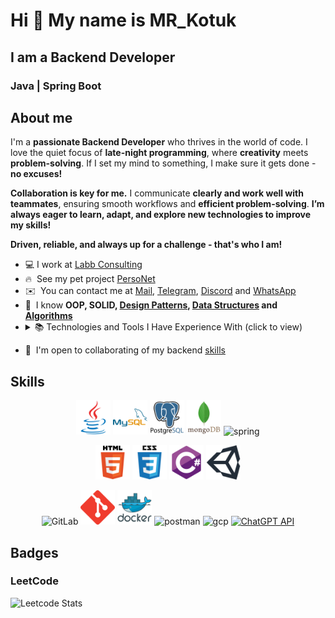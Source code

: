 Hi 👋 My name is MR_Kotuk
==========================

I am a Backend Developer
-----------------------------
### Java | Spring Boot

## About me
I'm a **passionate Backend Developer** who thrives in the world of code. I love the quiet focus of **late-night programming**, where **creativity** meets **problem-solving**. If I set my mind to something, I make sure it gets done - **no excuses!**

**Collaboration is key for me.** I communicate **clearly and work well with teammates**, ensuring smooth workflows and **efficient problem-solving**. **I’m always eager to learn, adapt, and explore new technologies to improve my skills!**

**Driven, reliable, and always up for a challenge - that's who I am!**

* 💻 I work at [Labb Consulting](https://www.labb-consulting.com/)
* 🔥  See my pet project [PersoNet](https://github.com/MR-Kotuk/PersoNet)
* ✉️  You can contact me at [Mail](mailto:mrkotuk333@gmail.com), [Telegram](https://web.telegram.org/a/#1642872945), [Discord](https://discord.com/users/1080869727083184128) and [WhatsApp](https://wa.me/qr/RS63S2DDHXD4M1)
* 🧠  I know **OOP, SOLID, [Design Patterns](https://github.com/MR-Kotuk/Design-Patterns), [Data Structures](https://github.com/MR-Kotuk/Data-Structures) and  [Algorithms](https://github.com/MR-Kotuk/Algorithms)**
* <details>
  <summary>📚 Technologies and Tools I Have Experience With (click to view)</summary>  
  <ul>
    <li><strong>Build Tools:</strong> Maven, Gradle</li>
    <li><strong>Libraries:</strong> Lombok, BCrypt, dotenv</li>
    <li><strong>API Documentation:</strong> Swagger</li>
    <li><strong>Cloud and Integration Services:</strong> Google Cloud, Gmail API, Google Drive API</li>
    <li><strong>OpenAI:</strong> ChatGPT API</li>
    <li><strong>And much more!</strong></li>
  </ul>
</details>

* 🤝  I'm open to collaborating of my backend [skills](https://github.com/MR-Kotuk#skills)

## Skills
<p align="middle">
<img src="https://raw.githubusercontent.com/teamedwardforever/Readme-Generator/71f25dd8b98329b168142a6b782a107b75eab178/svg/Skills/Languages/java-original.svg" alt="Java" width="55" height="55"/>
<img src="https://raw.githubusercontent.com/devicons/devicon/master/icons/mysql/mysql-original-wordmark.svg" alt="mysql" width="55" height="55"/>
<img src="https://raw.githubusercontent.com/devicons/devicon/master/icons/postgresql/postgresql-original-wordmark.svg" alt="postgresql" width="55" height="55"/>
<img src="https://raw.githubusercontent.com/devicons/devicon/master/icons/mongodb/mongodb-original-wordmark.svg" alt="mongodb" width="55" height="55"/>
<img src="https://www.vectorlogo.zone/logos/springio/springio-icon.svg" alt="spring" width="55" height="55"/>
</p>

<p align="middle">
<img src="https://raw.githubusercontent.com/teamedwardforever/Readme-Generator/71f25dd8b98329b168142a6b782a107b75eab178/svg/Skills/Frontend/html5-original-wordmark.svg" alt="HTML" width="55" height="55"/>
<img src="https://raw.githubusercontent.com/teamedwardforever/Readme-Generator/71f25dd8b98329b168142a6b782a107b75eab178/svg/Skills/Frontend/css3-original-wordmark.svg" alt="Css" width="55" height="55"/>
<img src="https://raw.githubusercontent.com/teamedwardforever/Readme-Generator/71f25dd8b98329b168142a6b782a107b75eab178/svg/Skills/Languages/csharp-original.svg" alt="Csharp" width="55" height="55"/>
<img src="https://raw.githubusercontent.com/teamedwardforever/Readme-Generator/71f25dd8b98329b168142a6b782a107b75eab178/svg/Skills/Engines/unity3d-icon.svg" alt="Unity" width="55" height="55"/>
</p>

<p align="middle">
<img src="https://i.ibb.co/YTwKnV9W/image-2025-02-18-221301779-removebg-preview.png" alt="GitLab" width="55" height="55">
<img src="https://raw.githubusercontent.com/teamedwardforever/Readme-Generator/71f25dd8b98329b168142a6b782a107b75eab178/svg/Skills/Other/git-scm-icon.svg" alt="Git" width="55" height="55"/>
<img src="https://raw.githubusercontent.com/devicons/devicon/master/icons/docker/docker-original-wordmark.svg" alt="docker" width="55" height="55"/>
<img src="https://www.vectorlogo.zone/logos/getpostman/getpostman-icon.svg" alt="postman" width="55" height="55"/>
<img src="https://www.vectorlogo.zone/logos/google_cloud/google_cloud-icon.svg" alt="gcp" width="55" height="55"/>
<a href="https://ibb.co/3ycDL8Db"><img src="https://i.ibb.co/3ycDL8Db/Untitled112-20250321195213.png" alt="ChatGPT API" width="55" height="55"></a>
</p>

## Badges

### LeetCode
![Leetcode Stats](https://leetcard.jacoblin.cool/mr_kotukkk?ext=heatmap)

